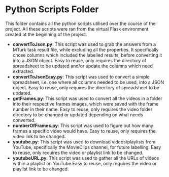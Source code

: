 # Python Scripts Folder
This folder contains all the python scripts utilised over the course of the project. All these scripts were ran from the virtual Flask environment created at the beginning of the project.
* **convertToJson.py**: This script was used to grab the answers from a MTurk task result file, while excluding all the properties. It specifically chose columns which included the labelled results, before converting it into a JSON object. Easy to reuse, only requires the directory of spreadsheet to be updated and/or update the columns which need extracted.
* **convertToJsonEasy.py**: This script was used to convert a simple spreadsheet, i.e. one where all columns needed to be used, into a JSON object. Easy to reuse, only requires the directory of spreadsheet to be updated.
* **getFrames.py**: This script was used to convert all the videos in a folder into their respective frames images, which were saved with the frame number in their name. Easy to reuse, only requires the video folder directory to be changed or updated depending on what needs converted.
* **numberOfFrames.py**: This script was used to figure out how many frames a specific video would have. Easy to reuse, only requires the video link to be changed.
* **youtube.py**: This script was used to download videos/playlists from YouTube, specifically the MovieClips channel, for future labelling. Easy to reuse, only requires the video or playlist link to be changed.
* **youtubeURL.py**: This script was used to gather all the URLs of videos within a playlist on YouTube.Easy to reuse, only requires the video or playlist link to be changed.